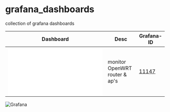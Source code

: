 # grafana_dashboards
collection of grafana dashboards

Dashboard | Desc | Grafana-ID
------ | ------ | ------
![OpenWRT](../master/OpenWRT/README.md)|monitor OpenWRT router & ap's|[11147](https://grafana.com/grafana/dashboards/11147)|

![Grafana](../master/grafana_icon.png)
